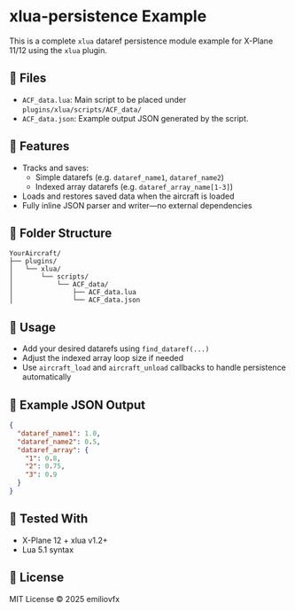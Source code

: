 # xlua-persistence Example

This is a complete `xlua` dataref persistence module example for X-Plane 11/12 using the `xlua` plugin.

## 📄 Files

- `ACF_data.lua`: Main script to be placed under `plugins/xlua/scripts/ACF_data/`
- `ACF_data.json`: Example output JSON generated by the script.

## 💾 Features

- Tracks and saves:
  - Simple datarefs (e.g. `dataref_name1`, `dataref_name2`)
  - Indexed array datarefs (e.g. `dataref_array_name[1-3]`)
- Loads and restores saved data when the aircraft is loaded
- Fully inline JSON parser and writer—no external dependencies

## 📂 Folder Structure

```
YourAircraft/
├── plugins/
│   └── xlua/
│       └── scripts/
│           └── ACF_data/
│               ├── ACF_data.lua
│               └── ACF_data.json
```

## 🔄 Usage

- Add your desired datarefs using `find_dataref(...)`
- Adjust the indexed array loop size if needed
- Use `aircraft_load` and `aircraft_unload` callbacks to handle persistence automatically

## 📘 Example JSON Output

```json
{
  "dataref_name1": 1.0,
  "dataref_name2": 0.5,
  "dataref_array": {
    "1": 0.8,
    "2": 0.75,
    "3": 0.9
  }
}
```

## 🧪 Tested With

- X-Plane 12 + xlua v1.2+
- Lua 5.1 syntax

## 🪪 License

MIT License © 2025 emiliovfx
